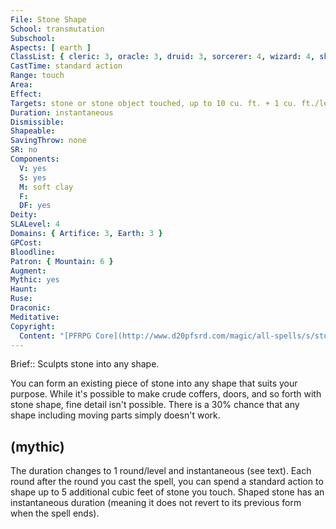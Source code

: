 ```yaml
---
File: Stone Shape
School: transmutation
Subschool: 
Aspects: [ earth ]
ClassList: { cleric: 3, oracle: 3, druid: 3, sorcerer: 4, wizard: 4, shaman: 3, occultist: 3 }
CastTime: standard action
Range: touch
Area: 
Effect: 
Targets: stone or stone object touched, up to 10 cu. ft. + 1 cu. ft./level
Duration: instantaneous
Dismissible: 
Shapeable: 
SavingThrow: none
SR: no
Components:
  V: yes
  S: yes
  M: soft clay
  F: 
  DF: yes
Deity: 
SLALevel: 4
Domains: { Artifice: 3, Earth: 3 }
GPCost: 
Bloodline: 
Patron: { Mountain: 6 }
Augment: 
Mythic: yes
Haunt: 
Ruse: 
Draconic: 
Meditative: 
Copyright:
  Content: "[PFRPG Core](http://www.d20pfsrd.com/magic/all-spells/s/stone-shape)"
---
```

Brief:: Sculpts stone into any shape.

You can form an existing piece of stone into any shape that suits your purpose. While it's possible to make crude coffers, doors, and so forth with stone shape, fine detail isn't possible. There is a 30% chance that any shape including moving parts simply doesn't work.


## (mythic)

The duration changes to 1 round/level and instantaneous (see text). Each round after the round you cast the spell, you can spend a standard action to shape up to 5 additional cubic feet of stone you touch. Shaped stone has an instantaneous duration (meaning it does not revert to its previous form when the spell ends).
